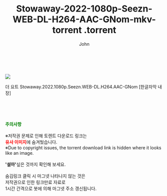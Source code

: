 ﻿---
layout: post
title:  "                   Stowaway-2022-1080p-Seezn-WEB-DL-H264-AAC-GNom-mkv-torrent                .torrent"
author: John
categories: [ 영화 ]
tags: [  ]
image: https://torrentrj59.com/uploadfile/full/2aaecd01deeb18623318e8a7a057213d6e1b9605.jpg 
description: "                   Stowaway-2022-1080p-Seezn-WEB-DL-H264-AAC-GNom-mkv-torrent                 torrent 정보 공유"
toc: true
toc_sticky: true
---

<br>
<p><img src="https://torrentrj59.com/uploadfile/full/2aaecd01deeb18623318e8a7a057213d6e1b9605.jpg"/></p>
 더 요트 Stowaway.2022.1080p.Seezn.WEB-DL.H264.AAC-GNom [한글자막 내장]    
    
<br><br><br>
<p data-ke-size="size16"><b><span style="color: green;">주의사항</span></b><br /><br />※저작권 문제로 인해 토렌트 다운로드 링크는<br /><b><span style="color: red;">유사 이미지</span></b>에 숨겨뒀습니다.<br />※Due to copyright issues, the torrent download link is hidden where it looks like an image.<br /><br /><b>'설마'</b>싶은 것까지 확인해 보세요.<br /><br />숨김링크 클릭 시 마그넷 나타나지 않는 것은<br />저작권으로 인한 링크만료 자료로<br />1시간 간격으로 봇에 의해 마그넷 주소 갱신됩니다.</p>
